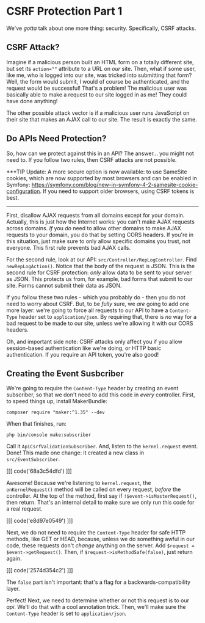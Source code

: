 # CSRF Protection Part 1

We've *gotta* talk about one more thing: security. Specifically, CSRF attacks.

## CSRF Attack?

Imagine if a malicious person built an HTML form on a totally different site, but
set its `action=""` attribute to a URL on *our* site. Then, what if some user, like
me, who is logged into our site, was tricked into submitting that form? Well, the
form would submit, I would of course be authenticated, and the request would be
successful! That's a problem! The malicious user was basically able to make a request
to our site logged in as me! They could have done anything!

The other possible attack vector is if a malicious user runs JavaScript on their
site that makes an AJAX call to our site. The result is exactly the same.

## Do APIs Need Protection?

So, how can we protect against this in an API? The answer... you might not need
to. If you follow two rules, then CSRF attacks are not possible.

***TIP
Update: A more secure option is now available: to use SameSite cookies, which
are now supported by most browsers and can be enabled in Symfony:
https://symfony.com/blog/new-in-symfony-4-2-samesite-cookie-configuration. If
you need to support older browsers, using CSRF tokens is best.
***

First, disallow AJAX requests from all domains except for your domain. Actually,
this is just how the Internet works: you can't make AJAX requests across domains.
*If* you *do* need to allow other domains to make AJAX requests to your domain,
you do that by setting CORS headers. If you're in this situation, just make sure
to only allow specific domains you trust, not everyone. This first rule prevents
bad AJAX calls.

For the second rule, look at our API: `src/Controller/RepLogController`. Find
`newRepLogAction()`. Notice that the body of the request is JSON. This is the second
rule for CSRF protection: *only* allow data to be sent to your server as JSON.
This protects us from, for example, bad forms that submit to our site. Forms cannot
submit their data as JSON.

If you follow these two rules - which you probably do - then you do not need to
worry about CSRF. But, to be *fully* sure, we *are* going to add one more layer:
we're going to force all requests to our API to have a `Content-Type` header
set to `application/json`. By requiring that, there is *no* way for a bad request
to be made to our site, unless we're allowing it with our CORS headers.

Oh, and important side note: CSRF attacks only affect you if you allow session-based
authentication like we're doing, or HTTP basic authentication. If you require an
API token, you're also good!

## Creating the Event Susbcriber

We're going to require the `Content-Type` header by creating an event subscriber,
so that we don't need to add this code in *every* controller. First, to speed things
up, install MakerBundle:

```terminal
composer require "maker:^1.35" --dev
```

When that finishes, run:

```terminal
php bin/console make:subscriber
```

Call it `ApiCsrfValidationSubscriber`. And, listen to the `kernel.request` event.
Done! This made one change: it created a new class in `src/EventSubscriber`.

[[[ code('68a3c54dfd') ]]]

Awesome! Because we're listening to `kernel.request`, the `onKernelRequest()`
method will be called on every request, *before* the controller. At the top of
the method, first say if `!$event->isMasterRequest()`, then return. That's an internal
detail to make sure we only run this code for a real request.

[[[ code('e8d97e0549') ]]]

Next, we do not need to require the `Content-Type` header for safe HTTP methods,
like GET or HEAD, because, unless we do something awful in our code, these requests
don't *change* anything on the server. Add `$request = $event->getRequest()`. Then,
if `$request->isMethodSafe(false)`, just return again.

[[[ code('2574d354c2') ]]]

The `false` part isn't important: that's a flag for a backwards-compatibility layer.

Perfect! Next, we need to determine whether or not this request is to our *api*.
We'll do that with a cool annotation trick. Then, we'll make sure the `Content-Type`
header is set to `application/json`.
